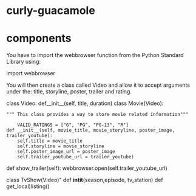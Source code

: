 # curly-guacamole
# components
You have to import the webbrowser function from the Python Standard Library using:

import webbrowser

You will then create a class called Video and allow it to accept arguments under the: title, storyline, poster, trailer and rating.

class Video:
    def__init__(self, title, duration)
class Movie(Video):

    """ This class provides a way to store movie related information"""    

        VALID_RATINGS = ["G", "PG", "PG-13", "R"]
    def __init__(self, movie_title, movie_storyline, poster_image, trailer_youtube):
        self.title = movie_title
        self.storyline = movie_storyline
        self.poster_image_url = poster_image
        self.trailer_youtube_url = trailer_youtube)

def show_trailer(self):
        webbrowser.open(self.trailer_youtube_url)

class TvShow(Video)"
    def __intit__(season,episode, tv_station)
    def get_local)listing()
